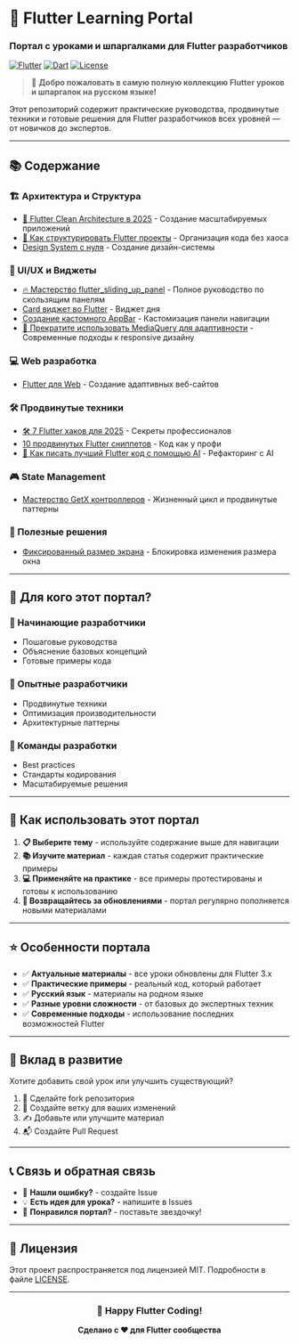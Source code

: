 # 🦋 Flutter Learning Portal
### Портал с уроками и шпаргалками для Flutter разработчиков

[![Flutter](https://img.shields.io/badge/Flutter-02569B?style=for-the-badge&logo=flutter&logoColor=white)](https://flutter.dev)
[![Dart](https://img.shields.io/badge/Dart-0175C2?style=for-the-badge&logo=dart&logoColor=white)](https://dart.dev)
[![License](https://img.shields.io/badge/License-MIT-blue.svg?style=for-the-badge)](LICENSE)

> 🚀 **Добро пожаловать в самую полную коллекцию Flutter уроков и шпаргалок на русском языке!**

Этот репозиторий содержит практические руководства, продвинутые техники и готовые решения для Flutter разработчиков всех уровней — от новичков до экспертов.

---

## 📚 Содержание

### 🏗️ Архитектура и Структура
- [🦋 Flutter Clean Architecture в 2025](🦋%20Flutter%20Clean%20Architecture%20in%202025%20—%20Build%20Apps%20That%20Scale,%20Evolve%20&%20Last%20📦📐💙.md) - Создание масштабируемых приложений
- [🧭 Как структурировать Flutter проекты](🧭%20How%20I%20Structure%20My%20Flutter%20Projects%20Without%20Going%20Crazy.md) - Организация кода без хаоса
- [Design System с нуля](Design%20System%20from%20scratch%20in%20Flutter.md) - Создание дизайн-системы

### 🎨 UI/UX и Виджеты
- [🔥 Мастерство flutter_sliding_up_panel](🔥%20Mastering%20flutter_sliding_up_panel:%20A%20Complete%20Guide%20with%20Interactive%20Demo.md) - Полное руководство по скользящим панелям
- [Card виджет во Flutter](Card%20in%20Flutter%20|%20Flutter%20Widget%20of%20the%20Day.md) - Виджет дня
- [Создание кастомного AppBar](Creating%20a%20Custom%20AppBar%20with%20Actions.md) - Кастомизация панели навигации
- [🚫 Прекратите использовать MediaQuery для адаптивности](🚫%20Stop%20Using%20MediaQuery%20for%20Responsiveness%20in%20Flutter.md) - Современные подходы к responsive дизайну

### 💻 Web разработка
- [Flutter для Web](Flutter%20for%20Web:%20How%20to%20Build%20Responsive,%20Scalable%20Websites%20with%20Flutter.md) - Создание адаптивных веб-сайтов

### 🛠️ Продвинутые техники
- [🛠️ 7 Flutter хаков для 2025](🛠️%207%20Flutter%20Hacks%20Every%20Developer%20Should%20Know%20in%202025.md) - Секреты профессионалов
- [10 продвинутых Flutter сниппетов](10%20Advanced%20Flutter%20Snippets%20to%20Code%20Like%20a%20Real%20Pro.md) - Код как у профи
- [🚀 Как писать лучший Flutter код с помощью AI](🚀How%20to%20Write%20Better%20Flutter%20Code%20Daily%20—%20With%20the%20Help%20of%20AI:%20Refactor%20Examples**.md) - Рефакторинг с AI

### 🎮 State Management
- [Мастерство GetX контроллеров](Master%20Flutter%20GetX%20controller%20lifecycle%20with%20proven%20techniques.%20Learn%20initialization,%20disposal,%20and%20advanced%20patterns%20that%2099%%20of….md) - Жизненный цикл и продвинутые паттерны

### 🔧 Полезные решения
- [Фиксированный размер экрана](Fix%20size%20screen.md) - Блокировка изменения размера окна

---

## 🎯 Для кого этот портал?

### 🔰 Начинающие разработчики
- Пошаговые руководства
- Объяснение базовых концепций
- Готовые примеры кода

### 🚀 Опытные разработчики
- Продвинутые техники
- Оптимизация производительности
- Архитектурные паттерны

### 🏢 Команды разработки
- Best practices
- Стандарты кодирования
- Масштабируемые решения

---

## 📖 Как использовать этот портал

1. **📋 Выберите тему** - используйте содержание выше для навигации
2. **📚 Изучите материал** - каждая статья содержит практические примеры
3. **💻 Применяйте на практике** - все примеры протестированы и готовы к использованию
4. **🔄 Возвращайтесь за обновлениями** - портал регулярно пополняется новыми материалами

---

## ⭐ Особенности портала

- ✅ **Актуальные материалы** - все уроки обновлены для Flutter 3.x
- ✅ **Практические примеры** - реальный код, который работает
- ✅ **Русский язык** - материалы на родном языке
- ✅ **Разные уровни сложности** - от базовых до экспертных техник
- ✅ **Современные подходы** - использование последних возможностей Flutter

---

## 🤝 Вклад в развитие

Хотите добавить свой урок или улучшить существующий?

1. 🍴 Сделайте fork репозитория
2. 🌿 Создайте ветку для ваших изменений
3. ✍️ Добавьте или улучшите материал
4. 📬 Создайте Pull Request

---

## 📞 Связь и обратная связь

- 🐛 **Нашли ошибку?** - создайте Issue
- 💡 **Есть идея для урока?** - напишите в Issues
- 🌟 **Понравился портал?** - поставьте звездочку!

---

## 📄 Лицензия

Этот проект распространяется под лицензией MIT. Подробности в файле [LICENSE](LICENSE).

---

<div align="center">

### 🚀 Happy Flutter Coding!

**Сделано с ❤️ для Flutter сообщества**

</div>
